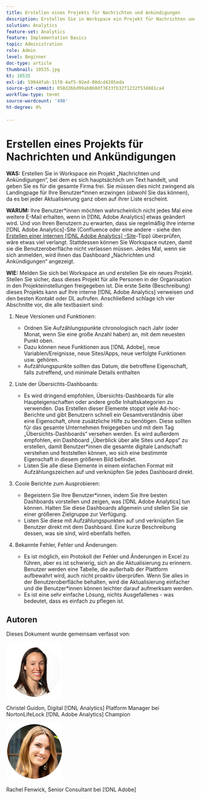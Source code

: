 ```yaml
---
title: Erstellen eines Projekts für Nachrichten und Ankündigungen
description: Erstellen Sie in Workspace ein Projekt für Nachrichten und Ankündigungen, bei dem es sich hauptsächlich um Text handelt, und geben Sie es für das gesamte Unternehmen frei.
solution: Analytics
feature-set: Analytics
feature: Implementation Basics
topic: Administration
role: Admin
level: Beginner
doc-type: article
thumbnail: 10535.jpg
kt: 10535
exl-id: 59944fab-11f8-4af5-92ed-00dcd4205eda
source-git-commit: 058d26bd99ab060df3633fb32f1232f534881ca4
workflow-type: tm+mt
source-wordcount: '498'
ht-degree: 0%

---
```


# Erstellen eines Projekts für Nachrichten und Ankündigungen

**WAS:** Erstellen Sie in Workspace ein Projekt „Nachrichten und Ankündigungen“, bei dem es sich hauptsächlich um Text handelt, und geben Sie es für die gesamte Firma frei. Sie müssen dies nicht zwingend als Landingpage für Ihre Benutzer*innen erzwingen (obwohl Sie das können), da es bei jeder Aktualisierung ganz oben auf ihrer Liste erscheint.

**WARUM:** Ihre Benutzer*innen möchten wahrscheinlich nicht jedes Mal eine weitere E-Mail erhalten, wenn in [!DNL Adobe Analytics] etwas geändert wird. Und von Ihren Benutzern zu erwarten, dass sie regelmäßig Ihre interne [!DNL Adobe Analytics]-Site (Confluence oder eine andere - siehe den [Erstellen einer internen  [!DNL Adobe Analytics] -Site](create-an-internal-adobe-analytics-site.md)-Tipp) überprüfen, wäre etwas viel verlangt. Stattdessen können Sie Workspace nutzen, damit sie die Benutzeroberfläche nicht verlassen müssen. Jedes Mal, wenn sie sich anmelden, wird ihnen das Dashboard „Nachrichten und Ankündigungen“ angezeigt.

**WIE:** Melden Sie sich bei Workspace an und erstellen Sie ein neues Projekt. Stellen Sie sicher, dass dieses Projekt für alle Personen in der Organisation in den Projekteinstellungen freigegeben ist. Die erste Seite (Beschreibung) dieses Projekts kann auf Ihre interne [!DNL Adobe Analytics] verweisen und den besten Kontakt oder DL aufrufen. Anschließend schlage ich vier Abschnitte vor, die alle textbasiert sind:

1. Neue Versionen und Funktionen:

   * Ordnen Sie Aufzählungspunkte chronologisch nach Jahr (oder Monat, wenn Sie eine große Anzahl haben) an, mit dem neuesten Punkt oben.
   * Dazu können neue Funktionen aus [!DNL Adobe], neue Variablen/Ereignisse, neue Sites/Apps, neue verfolgte Funktionen usw. gehören.
   * Aufzählungspunkte sollten das Datum, die betroffene Eigenschaft, falls zutreffend, und minimale Details enthalten

1. Liste der Übersichts-Dashboards:

   * Es wird dringend empfohlen, Übersichts-Dashboards für alle Haupteigenschaften oder andere große Inhaltskategorien zu verwenden. Das Erstellen dieser Elemente stoppt viele Ad-hoc-Berichte und gibt Benutzern schnell ein Gesamtverständnis über eine Eigenschaft, ohne zusätzliche Hilfe zu benötigen. Diese sollten für das gesamte Unternehmen freigegeben und mit dem Tag „Übersichts-Dashboards“ versehen werden. Es wird außerdem empfohlen, ein Dashboard „Überblick über alle Sites und Apps“ zu erstellen, damit Benutzer*innen die gesamte digitale Landschaft verstehen und feststellen können, wo sich eine bestimmte Eigenschaft in diesem größeren Bild befindet.
   * Listen Sie alle diese Elemente in einem einfachen Format mit Aufzählungszeichen auf und verknüpfen Sie jedes Dashboard direkt.

1. Coole Berichte zum Ausprobieren:

   * Begeistern Sie Ihre Benutzer*innen, indem Sie Ihre besten Dashboards vorstellen und zeigen, was [!DNL Adobe Analytics] tun können. Halten Sie diese Dashboards allgemein und stellen Sie sie einer größeren Zielgruppe zur Verfügung.
   * Listen Sie diese mit Aufzählungspunkten auf und verknüpfen Sie Benutzer direkt mit dem Dashboard. Eine kurze Beschreibung dessen, was sie sind, wird ebenfalls helfen.

1. Bekannte Fehler, Fehler und Änderungen:

   * Es ist möglich, ein Protokoll der Fehler und Änderungen in Excel zu führen, aber es ist schwierig, sich an die Aktualisierung zu erinnern. Benutzer werden eine Tabelle, die außerhalb der Plattform aufbewahrt wird, auch nicht proaktiv überprüfen. Wenn Sie alles in der Benutzeroberfläche behalten, wird die Aktualisierung einfacher und die Benutzer*innen können leichter darauf aufmerksam werden.
   * Es ist eine sehr einfache Lösung, nichts Ausgefallenes - was bedeutet, dass es einfach zu pflegen ist.

## Autoren

Dieses Dokument wurde gemeinsam verfasst von:

![Christel Guidon](assets/Christel-Headshot-150.png)

Christel Guidon, Digital [!DNL Analytics] Platform Manager bei NortonLifeLock
[!DNL Adobe Analytics] Champion

![Rachel Fenwick](assets/Rachel-Fenwick-150.png)

Rachel Fenwick, Senior Consultant bei [!DNL Adobe]
